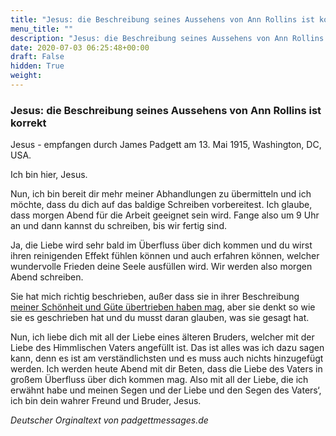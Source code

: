 ```yaml
---
title: "Jesus: die Beschreibung seines Aussehens von Ann Rollins ist korrekt"
menu_title: ""
description: "Jesus: die Beschreibung seines Aussehens von Ann Rollins ist korrekt"
date: 2020-07-03 06:25:48+00:00
draft: False
hidden: True
weight:
---
```

### Jesus: die Beschreibung seines Aussehens von Ann Rollins ist korrekt

Jesus - empfangen durch James Padgett am 13. Mai 1915, Washington, DC, USA.

Ich bin hier, Jesus.

Nun, ich bin bereit dir mehr meiner Abhandlungen zu übermitteln und ich möchte, dass du dich auf das baldige Schreiben vorbereitest. Ich glaube, dass morgen Abend für die Arbeit geeignet sein wird. Fange also um 9 Uhr an und dann kannst du schreiben, bis wir fertig sind.

Ja, die Liebe wird sehr bald im Überfluss über dich kommen und du wirst ihren reinigenden Effekt fühlen können und auch erfahren können, welcher wundervolle Frieden deine Seele ausfüllen wird. Wir werden also morgen Abend schreiben.

Sie hat mich richtig beschrieben, außer dass sie in ihrer Beschreibung [meiner Schönheit und Güte übertrieben haben mag](/padgett-botschaften/padgett-botschaften-in-reihenfolge-des-datums/padgett-botschaften-1915-januar-august/ann-rollins-erfahrung-bei-der-suche-nach-der-goettlichen-liebe-und-eine-beschreibung-von-jesus-jep-ann-rollins-13-mai-1915/), aber sie denkt so wie sie es geschrieben hat und du musst daran glauben, was sie gesagt hat.

Nun, ich liebe dich mit all der Liebe eines älteren Bruders, welcher mit der Liebe des Himmlischen Vaters angefüllt ist. Das ist alles was ich dazu sagen kann, denn es ist am verständlichsten und es muss auch nichts hinzugefügt werden. Ich werden heute Abend mit dir Beten, dass die Liebe des Vaters in großem Überfluss über dich kommen mag. Also mit all der Liebe, die ich erwähnt habe und meinen Segen und der Liebe und den Segen des Vaters‘, ich bin dein wahrer Freund und Bruder, Jesus.

*Deutscher Orginaltext von padgettmessages.de*
